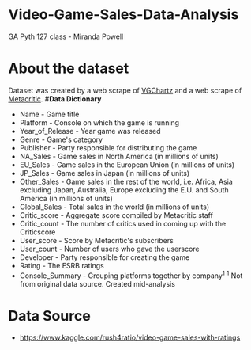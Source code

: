 # Video-Game-Sales-Data-Analysis
GA Pyth 127 class - Miranda Powell

# **About the dataset**
Dataset was created by a web scrape of [VGChartz](https://www.vgchartz.com/) and a web scrape of [Metacritic](https://www.metacritic.com/browse/games/release-date/available). 
#**Data Dictionary**
*   Name - Game title
*   Platform - Console on which the game is running
*   Year_of_Release - Year game was released
*   Genre - Game's category
*   Publisher - Party responsible for distributing the game
*   NA_Sales - Game sales in North America (in millions of units)
*   EU_Sales - Game sales in the European Union (in millions of units)
*   JP_Sales - Game sales in Japan (in millions of units)
*   Other_Sales - Game sales in the rest of the world, i.e. Africa, Asia excluding Japan, Australia, Europe excluding the E.U. and South America (in millions of units)
*   Global_Sales - Total sales in the world (in millions of units)
*   Critic_score - Aggregate score compiled by Metacritic staff
*   Critic_count - The number of critics used in coming up with the Criticscore
*   User_score - Score by Metacritic's subscribers
*   User_count - Number of users who gave the userscore
*   Developer - Party responsible for creating the game
*   Rating - The ESRB ratings
*   Console_Summary - Grouping platforms together by company$^{1}$
$^{1}$ Not from original data source. Created mid-analysis

# **Data Source**
*   https://www.kaggle.com/rush4ratio/video-game-sales-with-ratings



